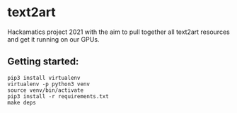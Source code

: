 # text2art
Hackamatics project 2021 with the aim to pull together all text2art resources and get it running on our GPUs.


## Getting started:
```
pip3 install virtualenv 
virtualenv -p python3 venv
source venv/bin/activate
pip3 install -r requirements.txt
make deps
```